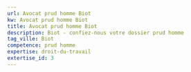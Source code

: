 ```yaml
---
url: Avocat prud homme Biot
kw: Avocat prud homme Biot
title: Avocat prud homme Biot
description: Biot - confiez-nous votre dossier prud homme
tag_ville: Biot
competence: prud homme
expertise: droit-du-travail
extertise_id: 3
---
```

